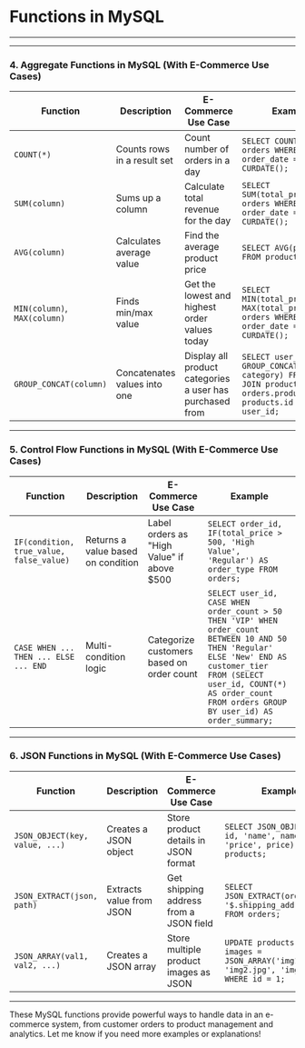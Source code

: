 # Functions in MySQL


---




---

### **4. Aggregate Functions in MySQL (With E-Commerce Use Cases)**  

| **Function** | **Description** | **E-Commerce Use Case** | **Example** |
|-------------|---------------|--------------------|-----------|
| `COUNT(*)` | Counts rows in a result set | Count number of orders in a day | `SELECT COUNT(*) FROM orders WHERE order_date = CURDATE();` |
| `SUM(column)` | Sums up a column | Calculate total revenue for the day | `SELECT SUM(total_price) FROM orders WHERE order_date = CURDATE();` |
| `AVG(column)` | Calculates average value | Find the average product price | `SELECT AVG(price) FROM products;` |
| `MIN(column)`, `MAX(column)` | Finds min/max value | Get the lowest and highest order values today | `SELECT MIN(total_price), MAX(total_price) FROM orders WHERE order_date = CURDATE();` |
| `GROUP_CONCAT(column)` | Concatenates values into one | Display all product categories a user has purchased from | `SELECT user_id, GROUP_CONCAT(DISTINCT category) FROM orders JOIN products ON orders.product_id = products.id GROUP BY user_id;` |

---

### **5. Control Flow Functions in MySQL (With E-Commerce Use Cases)**  

| **Function** | **Description** | **E-Commerce Use Case** | **Example** |
|-------------|---------------|--------------------|-----------|
| `IF(condition, true_value, false_value)` | Returns a value based on condition | Label orders as "High Value" if above $500 | `SELECT order_id, IF(total_price > 500, 'High Value', 'Regular') AS order_type FROM orders;` |
| `CASE WHEN ... THEN ... ELSE ... END` | Multi-condition logic | Categorize customers based on order count | ```SELECT user_id, CASE WHEN order_count > 50 THEN 'VIP' WHEN order_count BETWEEN 10 AND 50 THEN 'Regular' ELSE 'New' END AS customer_tier FROM (SELECT user_id, COUNT(*) AS order_count FROM orders GROUP BY user_id) AS order_summary;``` |

---

### **6. JSON Functions in MySQL (With E-Commerce Use Cases)**  

| **Function** | **Description** | **E-Commerce Use Case** | **Example** |
|-------------|---------------|--------------------|-----------|
| `JSON_OBJECT(key, value, ...)` | Creates a JSON object | Store product details in JSON format | `SELECT JSON_OBJECT('id', id, 'name', name, 'price', price) FROM products;` |
| `JSON_EXTRACT(json, path)` | Extracts value from JSON | Get shipping address from a JSON field | `SELECT JSON_EXTRACT(order_data, '$.shipping_address') FROM orders;` |
| `JSON_ARRAY(val1, val2, ...)` | Creates a JSON array | Store multiple product images as JSON | `UPDATE products SET images = JSON_ARRAY('img1.jpg', 'img2.jpg', 'img3.jpg') WHERE id = 1;` |

---

These MySQL functions provide powerful ways to handle data in an e-commerce system, from customer orders to product management and analytics. Let me know if you need more examples or explanations!

